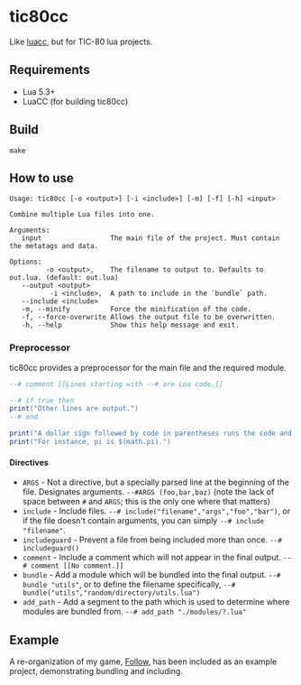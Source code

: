 # tic80cc

Like [luacc][], but for TIC-80 lua projects.

[luacc]: https://github.com/mihacooper/luacc

## Requirements

 - Lua 5.3+
 - LuaCC (for building tic80cc)

## Build

```
make
```

## How to use

```
Usage: tic80cc [-o <output>] [-i <include>] [-m] [-f] [-h] <input>

Combine multiple Lua files into one.

Arguments:
   input                 The main file of the project. Must contain the metatags and data.

Options:
         -o <output>,    The filename to output to. Defaults to out.lua. (default: out.lua)
   --output <output>
          -i <include>,  A path to include in the `bundle` path.
   --include <include>
   -m, --minify          Force the minification of the code.
   -f, --force-overwrite Allows the output file to be overwritten.
   -h, --help            Show this help message and exit.
```

### Preprocessor

tic80cc provides a preprocessor for the main file and the required module.

```lua
--# comment [[Lines starting with --# are Lua code.]]

--# if true then
print("Other lines are output.")
--# end

print("A dollar sign followed by code in parentheses runs the code and inserts the result.")
print("For instance, pi is $(math.pi).")
```

#### Directives

 - `ARGS` - Not a directive, but a specially parsed line at the beginning of the file. Designates arguments. `--#ARGS (foo,bar,baz)` (note the lack of space between `#` and `ARGS`; this is the only one where that matters)
 - `include` - Include files. `--# include("filename","args","foo","bar")`, or if the file doesn't contain arguments, you can simply `--# include "filename"`.
 - `includeguard` - Prevent a file from being included more than once. `--# includeguard()`
 - `comment` - Include a comment which will not appear in the final output. `--# comment [[No comment.]]`
 - `bundle` - Add a module which will be bundled into the final output. `--# bundle "utils"`, or to define the filename specifically, `--# bundle("utils","random/directory/utils.lua")`
 - `add_path` - Add a segment to the path which is used to determine where modules are bundled from. `--# add_path "./modules/?.lua"`

## Example

A re-organization of my game, [Follow][], has been included as an example project, demonstrating bundling and including.

[Follow]: https://tic80.com/play?cart=3235
